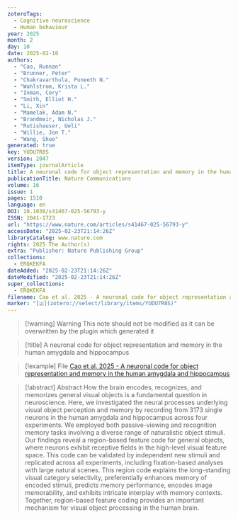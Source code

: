 ```yaml
---
zoteroTags:
  - Cognitive neuroscience
  - Human behaviour
year: 2025
month: 2
day: 10
date: 2025-02-10
authors:
  - "Cao, Runnan"
  - "Brunner, Peter"
  - "Chakravarthula, Puneeth N."
  - "Wahlstrom, Krista L."
  - "Inman, Cory"
  - "Smith, Elliot H."
  - "Li, Xin"
  - "Mamelak, Adam N."
  - "Brandmeir, Nicholas J."
  - "Rutishauser, Ueli"
  - "Willie, Jon T."
  - "Wang, Shuo"
generated: true
key: YUDU7R8S
version: 2047
itemType: journalArticle
title: A neuronal code for object representation and memory in the human amygdala and hippocampus
publicationTitle: Nature Communications
volume: 16
issue: 1
pages: 1510
language: en
DOI: 10.1038/s41467-025-56793-y
ISSN: 2041-1723
url: "https://www.nature.com/articles/s41467-025-56793-y"
accessDate: "2025-02-23T21:14:26Z"
libraryCatalog: www.nature.com
rights: 2025 The Author(s)
extra: "Publisher: Nature Publishing Group"
collections:
  - ERQKEKFA
dateAdded: "2025-02-23T21:14:26Z"
dateModified: "2025-02-23T21:14:26Z"
super_collections:
  - ERQKEKFA
filename: Cao et al. 2025 - A neuronal code for object representation and memory in the human amygdala and hippocampus
marker: "[🇿](zotero://select/library/items/YUDU7R8S)"
---
```


>[!warning] Warning
> This note should not be modified as it can be overwritten by the plugin which generated it

> [!title] A neuronal code for object representation and memory in the human amygdala and hippocampus

> [!example] File
> [Cao et al. 2025 - A neuronal code for object representation and memory in the human amygdala and hippocampus](Cao%20et%20al.%202025%20-%20A%20neuronal%20code%20for%20object%20representation%20and%20memory%20in%20the%20human%20amygdala%20and%20hippocampus.pdf)

> [!abstract] Abstract
> How the brain encodes, recognizes, and memorizes general visual objects is a fundamental question in neuroscience. Here, we investigated the neural processes underlying visual object perception and memory by recording from 3173 single neurons in the human amygdala and hippocampus across four experiments. We employed both passive-viewing and recognition memory tasks involving a diverse range of naturalistic object stimuli. Our findings reveal a region-based feature code for general objects, where neurons exhibit receptive fields in the high-level visual feature space. This code can be validated by independent new stimuli and replicated across all experiments, including fixation-based analyses with large natural scenes. This region code explains the long-standing visual category selectivity, preferentially enhances memory of encoded stimuli, predicts memory performance, encodes image memorability, and exhibits intricate interplay with memory contexts. Together, region-based feature coding provides an important mechanism for visual object processing in the human brain.

